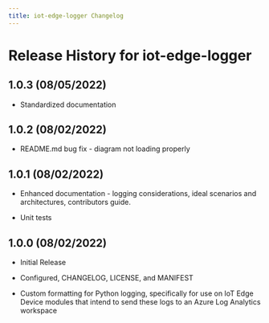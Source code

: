 ```yaml
---
title: iot-edge-logger Changelog
---
```


# Release History for iot-edge-logger

## 1.0.3 (08/05/2022)

- Standardized documentation

## 1.0.2 (08/02/2022)

- README.md bug fix - diagram not loading properly

## 1.0.1 (08/02/2022)

- Enhanced documentation - logging considerations, ideal scenarios and architectures, contributors guide.

- Unit tests

## 1.0.0 (08/02/2022)

- Initial Release

- Configured, CHANGELOG, LICENSE, and MANIFEST

- Custom formatting for Python logging, specifically for use on IoT Edge Device modules that intend to send these logs to an Azure Log Analytics workspace
